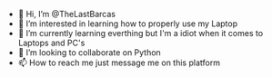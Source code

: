 - 👋 Hi, I’m @TheLastBarcas
- 👀 I’m interested in learning how to properly use my Laptop
- 🌱 I’m currently learning everthing but I'm a idiot when it comes to Laptops and PC's
- 💞️ I’m looking to collaborate on Python
- 📫 How to reach me just message me on this platform

<!---
TheLastBarcas/TheLastBarcas is a ✨ special ✨ repository because its `README.md` (this file) appears on your GitHub profile.
You can click the Preview link to take a look at your changes.
--->
